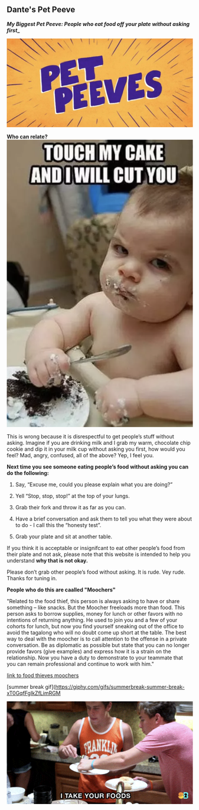 ## Dante's Pet Peeve

 **_My Biggest Pet Peeve: People who eat food off your plate without asking first__**
 
![Image](pet-peeves.png)


**Who can relate?**
![Image](memelol.png)


This is wrong because it is disrespectful to get people’s stuff without asking. Imagine if you are drinking milk and I grab my warm, chocolate chip cookie and dip it in your milk cup without asking you first, how would you feel? Mad, angry, confused, all of the above? Yep, I feel you.
  
**Next time you see someone eating people’s food without asking you can do the following:** 

1. Say, “Excuse me, could you please explain what you are doing?”

2. Yell “Stop, stop, stop!” at the top of your lungs.

3. Grab their fork and throw it as far as you can. 

4. Have a brief conversation and ask them to tell you what they were about to do - I call this the “honesty test”.

5. Grab your plate and sit at another table. 

If you think it is acceptable or insignifcant to eat other people’s food from their plate and not ask, please note that this website is intended to help you understand **why that is not okay.** 

Please don’t grab other people’s food without asking. It is rude. Vey rude. Thanks for tuning in. 

**People who do this are caalled "Moochers"** 

"Related to the food thief, this person is always asking to have or share something – like snacks. But the Moocher freeloads more than food. This person asks to borrow supplies, money for lunch or other favors with no intentions of returning anything. He used to join you and a few of your cohorts for lunch, but now you find yourself sneaking out of the office to avoid the tagalong who will no doubt come up short at the table. The best way to deal with the moocher is to call attention to the offense in a private conversation. Be as diplomatic as possible but state that you can no longer provide favors (give examples) and express how it is a strain on the relationship. Now you have a duty to demonstrate to your teammate that you can remain professional and continue to work with him."

[link to food thieves moochers](https://www.al.com/business/2014/02/food_thieves_moochers_and_the.html)

[summer break gif](https://giphy.com/gifs/summerbreak-summer-break-xT0GqfFgIkZfLimRGM

![Image](i-take-your-foods.png)

